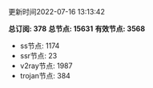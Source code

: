 更新时间2022-07-16 13:13:42

**总订阅: 378**
**总节点: 15631**
**有效节点: 3568**
- ss节点: 1174
- ssr节点: 23
- v2ray节点: 1987
- trojan节点: 384
